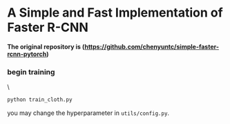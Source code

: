# A Simple and Fast Implementation of Faster R-CNN


**The original repository is (https://github.com/chenyuntc/simple-faster-rcnn-pytorch)**


### begin training

\
```bash
python train_cloth.py 
```

you may change the hyperparameter in `utils/config.py`.
